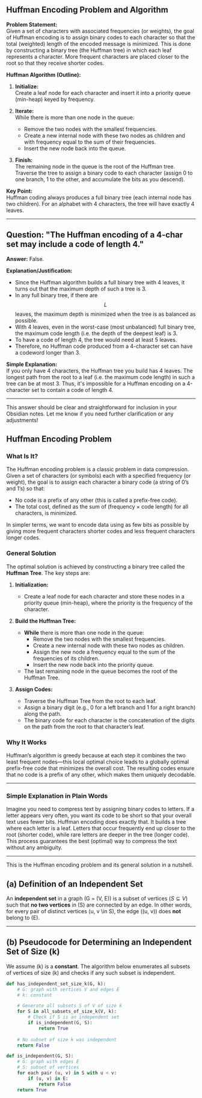 ## Huffman Encoding Problem and Algorithm

**Problem Statement:**  
Given a set of characters with associated frequencies (or weights), the goal of Huffman encoding is to assign binary codes to each character so that the total (weighted) length of the encoded message is minimized. This is done by constructing a binary tree (the Huffman tree) in which each leaf represents a character. More frequent characters are placed closer to the root so that they receive shorter codes.

**Huffman Algorithm (Outline):**
1. **Initialize:**  
   Create a leaf node for each character and insert it into a priority queue (min-heap) keyed by frequency.

2. **Iterate:**  
   While there is more than one node in the queue:
   - Remove the two nodes with the smallest frequencies.
   - Create a new internal node with these two nodes as children and with frequency equal to the sum of their frequencies.
   - Insert the new node back into the queue.

3. **Finish:**  
   The remaining node in the queue is the root of the Huffman tree.  
   Traverse the tree to assign a binary code to each character (assign 0 to one branch, 1 to the other, and accumulate the bits as you descend).

**Key Point:**  
Huffman coding always produces a full binary tree (each internal node has two children). For an alphabet with 4 characters, the tree will have exactly 4 leaves.

---

## Question: "The Huffman encoding of a 4-char set may include a code of length 4."  
**Answer:** False.

**Explanation/Justification:**

- Since the Huffman algorithm builds a full binary tree with 4 leaves, it turns out that the maximum depth of such a tree is 3.  
- In any full binary tree, if there are $$L$$ leaves, the maximum depth is minimized when the tree is as balanced as possible.  
- With 4 leaves, even in the worst-case (most unbalanced) full binary tree, the maximum code length (i.e. the depth of the deepest leaf) is 3.
- To have a code of length 4, the tree would need at least 5 leaves.  
- Therefore, no Huffman code produced from a 4-character set can have a codeword longer than 3.

**Simple Explanation:**  
If you only have 4 characters, the Huffman tree you build has 4 leaves. The longest path from the root to a leaf (i.e. the maximum code length) in such a tree can be at most 3. Thus, it's impossible for a Huffman encoding on a 4-character set to contain a code of length 4.

---

This answer should be clear and straightforward for inclusion in your Obsidian notes. Let me know if you need further clarification or any adjustments!




## Huffman Encoding Problem

### What Is It?

The Huffman encoding problem is a classic problem in data compression. Given a set of characters (or symbols) each with a specified frequency (or weight), the goal is to assign each character a binary code (a string of 0’s and 1’s) so that:
- No code is a prefix of any other (this is called a prefix-free code).
- The total cost, defined as the sum of (frequency × code length) for all characters, is minimized.

In simpler terms, we want to encode data using as few bits as possible by giving more frequent characters shorter codes and less frequent characters longer codes.

### General Solution

The optimal solution is achieved by constructing a binary tree called the **Huffman Tree**. The key steps are:

1. **Initialization:**
   - Create a leaf node for each character and store these nodes in a priority queue (min-heap), where the priority is the frequency of the character.

2. **Build the Huffman Tree:**
   - **While** there is more than one node in the queue:
     - Remove the two nodes with the smallest frequencies.
     - Create a new internal node with these two nodes as children.
     - Assign the new node a frequency equal to the sum of the frequencies of its children.
     - Insert the new node back into the priority queue.
   - The last remaining node in the queue becomes the root of the Huffman Tree.

3. **Assign Codes:**
   - Traverse the Huffman Tree from the root to each leaf.
   - Assign a binary digit (e.g., 0 for a left branch and 1 for a right branch) along the path.
   - The binary code for each character is the concatenation of the digits on the path from the root to that character’s leaf.

### Why It Works

Huffman’s algorithm is greedy because at each step it combines the two least frequent nodes—this local optimal choice leads to a globally optimal prefix-free code that minimizes the overall cost. The resulting codes ensure that no code is a prefix of any other, which makes them uniquely decodable.

---

### Simple Explanation in Plain Words

Imagine you need to compress text by assigning binary codes to letters. If a letter appears very often, you want its code to be short so that your overall text uses fewer bits. Huffman encoding does exactly that. It builds a tree where each letter is a leaf. Letters that occur frequently end up closer to the root (shorter code), while rare letters are deeper in the tree (longer code). This process guarantees the best (optimal) way to compress the text without any ambiguity.

---

This is the Huffman encoding problem and its general solution in a nutshell.




## (a) Definition of an Independent Set

An **independent set** in a graph \(G = (V, E)\) is a subset of vertices $(S \subseteq V)$ such that **no two vertices** in \(S\) are connected by an edge. In other words, for every pair of distinct vertices \(u, v \in S\), the edge \((u, v)\) does **not** belong to \(E\).

---

## (b) Pseudocode for Determining an Independent Set of Size \(k\)

We assume \(k\) is a **constant**. The algorithm below enumerates all subsets of vertices of size \(k\) and checks if any such subset is independent.

```python
def has_independent_set_size_k(G, k):
    # G: graph with vertices V and edges E
    # k: constant

    # Generate all subsets S of V of size k
    for S in all_subsets_of_size_k(V, k):
        # Check if S is an independent set
        if is_independent(G, S):
            return True
    
    # No subset of size k was independent
    return False

def is_independent(G, S):
    # G: graph with edges E
    # S: subset of vertices
    for each pair (u, v) in S with u < v:
        if (u, v) in E:
            return False
    return True
